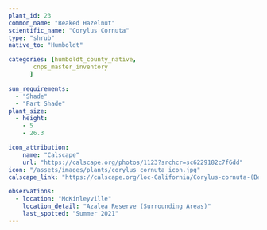 ```yaml
---
plant_id: 23
common_name: "Beaked Hazelnut"
scientific_name: "Corylus Cornuta"
type: "shrub"
native_to: "Humboldt"

categories: [humboldt_county_native,
       cnps_master_inventory
      ]

sun_requirements:
  - "Shade"
  - "Part Shade"
plant_size:
  - height: 
    - 5
    - 26.3

icon_attribution:
    name: "Calscape"
    url: "https://calscape.org/photos/1123?srchcr=sc6229182c7f6dd"
icon: "/assets/images/plants/corylus_cornuta_icon.jpg" 
calscape_link: "https://calscape.org/loc-California/Corylus-cornuta-(Beaked-Hazelnut)"

observations: 
  - location: "McKinleyville"
    location_detail: "Azalea Reserve (Surrounding Areas)"
    last_spotted: "Summer 2021"
---
```


